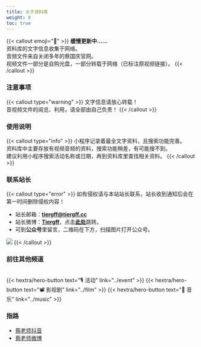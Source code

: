 ```yaml
---
title: 关于资料库
weight: 8
toc: true
---
```



{{< callout emoji="🍰" >}}
**缓慢更新中……**<br>
资料库的文字信息收集于网络。<br>音频文件来自关闭多年的蔡国庆官网。<br>视频文件一部分是自购光盘，一部分转载于网络（已标注原视频链接）。
{{< /callout >}}

### 注意事项

{{< callout type="warning" >}}
文字信息请放心转载！<br>
音视频文件的阅览、利用，请全部由自己负责！
{{< /callout >}}

### 使用说明

{{< callout type="info" >}}
小程序记录着最全文字资料，且搜索功能完善。<br>
资料库中主要存放有视频音频的资料，搜索功能稍差，有可能搜不到。<br>
建议利用小程序搜索活动名称或日期，再到资料库里查找相关资料。
{{< /callout >}}

### 联系站长

{{< callout type="error" >}}
如有侵权请与本站站长联系，站长收到通知后会在第一时间删除侵权内容！
* 站长邮箱：**tiergff@tiergff.cc**
* 站长微博：[**Tiergff**](https://weibo.com/u/1715034620)，点击[**此处**](https://weibo.com/u/1715034620)跳转。
* 可到**公众号**里留言，二维码在下方，扫描图片打开公众号。
<img src="../qrcode.jpg">
{{< /callout >}}



### 前往其他频道
<br>
{{< hextra/hero-button text="🎙️ 活动" link="../event" >}}
<!-- {{< hextra/hero-button text="📺 电视节目" link="../show" >}} -->
{{< hextra/hero-button text="📽️ 影视剧" link="../film" >}}
{{< hextra/hero-button text="🎻 音乐" link="../music" >}}
<!-- {{< hextra/hero-button text="📚 文章" link="../article" >}} -->


### 指路

- [蔡老师抖音](https://www.douyin.com/user/MS4wLjABAAAAbHn3G08HwM_IuI7bnjOjPYmRXvpaMIHd2r3agvSa0HYk0bNoNrd7CMpWq013KoNQ/)
- [蔡老师微博](https://weibo.com/u/6041616816/)
